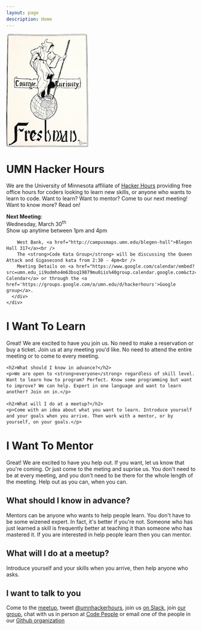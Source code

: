 ```yaml
---
layout: page
description: Home
---
```

<div class="page-header">
  <div class="row">
    <div class="col-md-2">
      <img src="img/logo.jpg" class="img-responsive" />
    </div>
    <div class="col-md-6">
      <h1>UMN Hacker Hours</h1>
      <p>We are the University of Minnesota affiliate of <a href="http://hackerhours.org/">Hacker Hours</a> providing free office hours for coders looking to learn new skills, or anyone who wants to learn to code. Want to learn? Want to mentor? Come to our next meeting! Want to know more? Read on!</p>
      <div class="alert alert-success" role="alert">
        <a class="anchor" id="next_meeting"></a>
        <strong>Next Meeting</strong>:<br />
        Wednesday, March 30<sup>th</sup><br />
        Show up anytime between 1pm and 4pm<br />
        <!-- East Bank, <a href="http://campusmaps.umn.edu/amundson-hall">Amundson Hall 120</a><br /> -->
        <!-- West Bank, <a href="http://campusmaps.umn.edu/blegen-hall">Blegen Hall 317</a><br /> -->
        <!-- St. Paul, <a href="http://campusmaps.umn.edu/peters-hall">Peters Hall 155</a><br /> -->
        <!-- The <strong>Code Kata Group</strong> will be discussing the <a href="https://github.com/exercism/x-common/blob/master/bob.md">Bob kata</a> from 2:30 - 4pm<br /> -->
        <!-- The <strong>Refactoring Reading Group</strong> will be discussing the <a href="https://refactoring.guru/smells/long-method">Long Method Smell</a> from 3 - 4pm<br /> -->
        
        West Bank, <a href="http://campusmaps.umn.edu/blegen-hall">Blegen Hall 317</a><br />
        The <strong>Code Kata Group</strong> will be discussing the Queen Attack and Gigasecond kata from 2:30 - 4pm<br />
        Meeting Details on <a href="https://www.google.com/calendar/embed?src=umn.edu_ii9odmho4m63bsq19879mu0iis%40group.calendar.google.com&ctz=America/Chicago">Our Calendar</a> or through the <a href='https://groups.google.com/a/umn.edu/d/hackerhours'>Google group</a>.
      </div>
    </div>
  </div>
</div>

<div class="row">
  <div class="col-md-6">
    <h1>I Want To Learn</h1>
    <p>Great! We are excited to have you join us. No need to make a reservation or buy a ticket. Join us at any meeting you'd like. No need to attend the entire meeting or to come to every meeting.</p>

    <h2>What should I know in advance?</h2>
    <p>We are open to <strong>everyone</strong> regardless of skill level. Want to learn how to program? Perfect. Know some programming but want to improve? We can help. Expert in one language and want to learn another? Join on in.</p>

    <h2>What will I do at a meetup?</h2>
    <p>Come with an idea about what you want to learn. Introduce yourself and your goals when you arrive. Then work with a mentor, or by yourself, on your goals.</p>
  </div>
  <div class="col-md-6">
    <h1>I Want To Mentor</h1>
    <p>Great! We are excited to have you help out. If you want, let us know that you're coming. Or just come to the meting and suprise us. You don't need to be at every meeting, and you don't need to be there for the whole length of the meeting. Help out as you can, when you can.</p> 
    <h2>What should I know in advance?</h2>
    <p>Mentors can be anyone who wants to help people learn. You don't have to be some wizened expert. In fact, it's better if you're not. Someone who has just learned a skill is frequently better at teaching it than someone who has mastered it. If you are interested in help people learn then you can mentor.</p>
    <h2>What will I do at a meetup?</h2>
    <p>Introduce yourself and your skills when you arrive, then help anyone who asks.</p>
  </div>
</div>

## I want to talk to you

Come to the [meetup](#next_meeting), tweet [@umnhackerhours](https://twitter.com/umnhackerhours), join us [on Slack](https://umnhackerhours.slack.com/), join [our group](https://groups.google.com/a/umn.edu/d/hackerhours), chat with us in person at [Code People](http://code-people.umn.edu/) or email one of the people in our [Github organization](https://github.com/umnhackerhours)
